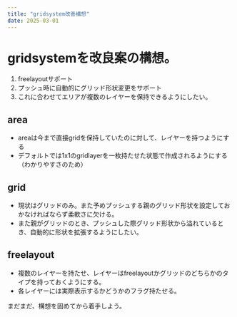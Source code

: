 ```yaml
---
title: "gridsystem改善構想"
date: 2025-03-01
---
```


# gridsystemを改良案の構想。

1. freelayoutサポート
2. プッシュ時に自動的にグリッド形状変更をサポート
3. これに合わせてエリアが複数のレイヤーを保持できるようにしたい。

## area
 - areaは今まで直接gridを保持していたのに対して、レイヤーを持つようにする
 - デフォルトでは1x1のgridlayerを一枚持たせた状態で作成されるようにする（わかりやすさのため）
 
## grid
 - 現状はグリッドのみ。また予めプッシュする親のグリッド形状を設定しておかなければならず柔軟さに欠ける。
 - また親がグリッドのとき、プッシュした際グリッド形状から溢れているとき、自動的に形状を拡張するようにしたい。

## freelayout
 - 複数のレイヤーを持たせ、レイヤーはfreelayoutかグリッドのどちらかのタイプを持っておくようにする。
 - 各レイヤーには実際表示するかどうかのフラグ持たせる。

まだまだ、構想を固めてから着手しよう。
